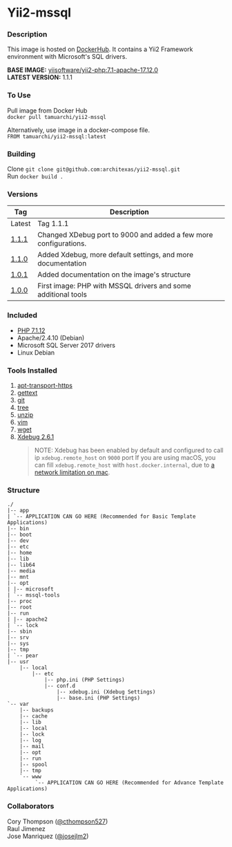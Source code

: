 # Yii2-mssql

### Description

This image is hosted on [DockerHub](https://hub.docker.com/r/tamuarchi/yii2-mssql/). It contains a Yii2 Framework
environment with Microsoft's SQL drivers.

**BASE IMAGE:** [yiisoftware/yii2-php:7.1-apache-17.12.0](https://github.com/yiisoft/yii2-docker)  
**LATEST VERSION:** 1.1.1

### To Use

Pull image from Docker Hub  
`docker pull tamuarchi/yii2-mssql`

Alternatively, use image in a docker-compose file.  
`FROM tamuarchi/yii2-mssql:latest`

### Building

Clone `git clone git@github.com:architexas/yii2-mssql.git`  
Run `docker build .`

### Versions

| Tag                                                                  | Description                                                      |
| -------------------------------------------------------------------- | ---------------------------------------------------------------- |
| Latest                                                               | Tag 1.1.1                                                        |
| [1.1.1](https://github.com/architexas/yii2-mssql/releases/tag/1.1.1) | Changed XDebug port to 9000 and added a few more configurations. |
| [1.1.0](https://github.com/architexas/yii2-mssql/releases/tag/1.1.0) | Added Xdebug, more default settings, and more documentation      |
| [1.0.1](https://github.com/architexas/yii2-mssql/releases/tag/1.0.1) | Added documentation on the image's structure                     |
| [1.0.0](https://github.com/architexas/yii2-mssql/releases/tag/1.0.0) | First image: PHP with MSSQL drivers and some additional tools    |

### Included

- [PHP 7.1.12](http://php.net/index.php#id2018-10-11-3)
- Apache/2.4.10 (Debian)
- Microsoft SQL Server 2017 drivers
- Linux Debian

### Tools Installed

1. [apt-transport-https](http://manpages.ubuntu.com/manpages/bionic/man1/apt-transport-https.1.html)
2. [gettext](http://manpages.ubuntu.com/manpages/xenial/en/man1/gettext.1.html)
3. [git](http://manpages.ubuntu.com/manpages/xenial/en/man1/git.1.html)
4. [tree](http://manpages.ubuntu.com/manpages/xenial/en/man1/tree.1.html)
5. [unzip](http://manpages.ubuntu.com/manpages/xenial/en/man1/unzip.1.html)
6. [vim](http://manpages.ubuntu.com/manpages/xenial/en/man1/vim.1.html)
7. [wget](http://manpages.ubuntu.com/manpages/xenial/en/man1/wget.1.html)
8. [Xdebug 2.6.1](https://confluence.jetbrains.com/display/PhpStorm/Xdebug+Installation+Guide)
   > NOTE: Xdebug has been enabled by default and configured to call ip `xdebug.remote_host` on `9000` port
   > If you are using macOS, you can fill `xdebug.remote_host` with `host.docker.internal`, due to [a network limitation on mac](https://docs.docker.com/docker-for-mac/networking/#port-mapping).

### Structure

```
./
|-- app
| `-- APPLICATION CAN GO HERE (Recommended for Basic Template Applications)
|-- bin
|-- boot
|-- dev
|-- etc
|-- home
|-- lib
|-- lib64
|-- media
|-- mnt
|-- opt
| |-- microsoft
| `-- mssql-tools
|-- proc
|-- root
|-- run
| |-- apache2
| `-- lock
|-- sbin
|-- srv
|-- sys
|-- tmp
| `-- pear
|-- usr
    |-- local
        |-- etc
            |-- php.ini (PHP Settings)
            |-- conf.d
                |-- xdebug.ini (Xdebug Settings)
                |-- base.ini (PHP Settings)
`-- var
    |-- backups
    |-- cache
    |-- lib
    |-- local
    |-- lock
    |-- log
    |-- mail
    |-- opt
    |-- run
    |-- spool
    |-- tmp
    `-- www
         `-- APPLICATION CAN GO HERE (Recommended for Advance Template Applications)
```

### Collaborators

Cory Thompson ([@cthompson527](https://github.com/cthompson527))  
Raul Jimenez  
Jose Manriquez ([@josejlm2](https://github.com/josejlm2))
